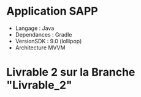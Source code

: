 # Application SAPP

* Langage : Java
* Dependances : Gradle
* VersionSDK : 9.0 (lollipop)
* Architecture MVVM

# Livrable 2 sur la Branche "Livrable_2"